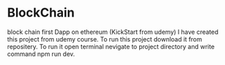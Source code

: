 # BlockChain
block chain first Dapp on ethereum (KickStart from udemy)
I have created this project from udemy course. To run this project download it from repositery.
To run it open terminal nevigate to project directory and write command npm run dev. 
